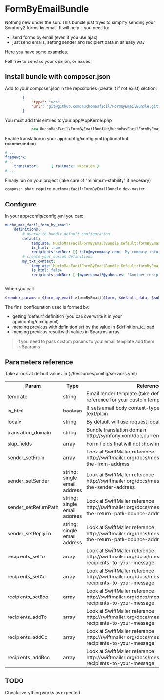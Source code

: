 # FormByEmailBundle
Nothing new under the sun. This bundle just tryes to simplify sending your Symfony2 forms by email.
It will help if you need to:
- send forms by email (even if you use ajax)
- just send emails, setting sender and recipient data in an easy way

Here you have some [examples](./examples).

Fell free to send us your opinion, or issues.

## Install bundle with composer.json
Add to your composer.json in the repositories (create it if not exist) section:

``` json
        {
            "type": "vcs",
            "url": "git@github.com:muchomasfacil/FormByEmailBundle.git"
        }
```

You must add this entries to your app/AppKernel.php
``` php
            new MuchoMasFacil\FormByEmailBundle\MuchoMasFacilFormByEmailBundle(),
```

Enable translation in your app/config/config.yml (optional but recommended)
``` yaml
# ...
framework:
# ...
    translator:      { fallback: %locale% }
# ...    
```

Finally run on your project (take care of "minimum-stability" if necesary)
``` bash
composer.phar require muchomasfacil/FormByEmailBundle dev-master
```
## Configure
In your app/config/config.yml you can:
``` yaml
mucho_mas_facil_form_by_email:
    definitions: 
        # overwrite bundle default configuration
        default:
            template: MuchoMasFacilFormByEmailBundle:Default:formByEmail.html.twig
            is_html: true        
            recipients_setBcc: [{ info@mycompany.com: 'My company info'}, mypersonal@gmail.com: 'My personal mail'}]
        # create your custom definitions
        my_txt_contact: 
            template: MuchoMasFacilFormByEmailBundle:Default:formByEmail.txt.twig
            is_html: false
            recipients_addBcc: [ {mypersonal2@yahoo.es: 'Another recipient for the my_txt_contact form'} ]
        
```

When you call
``` php
$render_params = $form_by_email->formByEmail($form, $default_data, $subject, $definition_to_load, $params);
```
The final configuration used is formed by:
- getting 'default' definition (you can overwrite it in your app/config/config.yml)
- merging previous with definition set by the value in $definition_to_load
- merging previous result with values in $params array

> If you need to pass custom params to your email template add them in $params

## Parameters reference

Take a look at default values in (./Resources/config/services.yml)

<table>
    <tr>
        <th>Param</th>
        <th>Type</th>
        <th>Reference</th>
    </tr>

<tr>
    <td>template</td>
    <td>string</td>
    <td>Email render template (take default template as a reference for your custom templates)</td>
</tr>
<tr>    
    <td>is_html        
    <td>boolean</td>
    <td>If sets email body content-type to text/html or text/plain</td>
</tr>
<tr>    
    <td>locale
    <td>string</td>
    <td>By default will use request locale. If set forces locale</td>
</tr>
<tr>    
    <td>translation_domain
    <td>string</td>
    <td>Bundle translation domain http://symfony.com/doc/current/book/translation.html</td>
</tr>
<tr>    
    <td>skip_fields
    <td>array</td>
    <td>Form fields that will not show in the email</td>
</tr>
<tr>    
    <td>sender_setFrom
    <td>array</td>
    <td>Look at SwiftMailer reference http://swiftmailer.org/docs/messages.html#setting-the-from-address</td>
</tr>
<tr>    
    <td>sender_setSender
    <td>string: single email address</td>
    <td>Look at SwiftMailer reference http://swiftmailer.org/docs/messages.html#setting-the-sender-address</td>
</tr>
<tr>    
    <td>sender_setReturnPath
    <td>string: single email address</td>
    <td>Look at SwiftMailer reference http://swiftmailer.org/docs/messages.html#setting-the-return-path-bounce-address</td>
</tr>
<tr>    
    <td>sender_setReplyTo 
    <td>string: single email address</td>
    <td>Look at SwiftMailer reference http://swiftmailer.org/docs/messages.html#setting-the-return-path-bounce-address</td>
</tr>
<tr>    
    <td>recipients_setTo
    <td>array</td>
    <td>Look at SwiftMailer reference http://swiftmailer.org/docs/messages.html#adding-recipients-to-your-message</td>
</tr>
<tr>    
    <td>recipients_setCc
    <td>array</td>
    <td>Look at SwiftMailer reference http://swiftmailer.org/docs/messages.html#adding-recipients-to-your-message</td>
</tr>
<tr>    
    <td>recipients_setBcc
    <td>array</td>
    <td>Look at SwiftMailer reference http://swiftmailer.org/docs/messages.html#adding-recipients-to-your-message</td>
</tr>
<tr>    
    <td>recipients_addTo
    <td>array</td>
    <td>Look at SwiftMailer reference http://swiftmailer.org/docs/messages.html#adding-recipients-to-your-message</td>
</tr>
<tr>    
    <td>recipients_addCc
    <td>array</td>
    <td>Look at SwiftMailer reference http://swiftmailer.org/docs/messages.html#adding-recipients-to-your-message</td>
</tr>
<tr>    
    <td>recipients_addBcc
    <td>array</td>
    <td>Look at SwiftMailer reference http://swiftmailer.org/docs/messages.html#adding-recipients-to-your-message</td>
</tr>    
</table>

## TODO
Check everything works as expected
